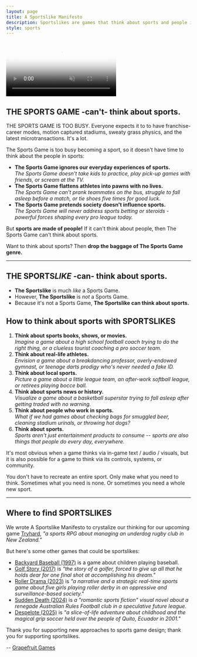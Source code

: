 ```yaml
---
layout: page
title: A Sportslike Manifesto
description: Sportslikes are games that think about sports and people in sports. They're LIKE Sports Games, but they're NOT.
style: sports
---
```


<video id="background-video" autoplay loop muted playsinline disablepictureinpicture poster="sportslike.jpg">
  <source src="sportslike.mp4" type="video/mp4">
</video>

## THE SPORTS GAME -can't- think about sports.

THE SPORTS GAME IS TOO BUSY. Everyone expects it to to have franchise-career modes, motion captured stadiums, sweaty grass physics, and the latest microtransactions. It's a lot.

The Sports Game is too busy becoming a sport, so it doesn't have time to think about the people in sports:

- **The Sports Game ignores our everyday experiences of sports.** <br /> *The Sports Game doesn't take kids to practice, play pick-up games with friends, or scream at the TV.*
- **The Sports Game flattens athletes into pawns with no lives.** <br /> *The Sports Game can't prank teammates on the bus, struggle to fall asleep before a match, or tie shoes five times for good luck.*
- **The Sports Game pretends society doesn't influence sports.** <br /> *The Sports Game will never address sports betting or steroids - powerful forces shaping every pro league today.*

But **sports are made of people!** If it can't think about people, then The Sports Game can't think about sports.

Want to think about sports? Then **drop the baggage of The Sports Game genre.**

***

## THE SPORTS*LIKE* -can- think about sports.

- **The Sportslike** is much *like* a Sports Game.
- However, **The Sportslike** is *not* a Sports Game.
- Because it's not a Sports Game, **The Sportslike can think about sports.**

## How to think about sports with SPORTSLIKES

1. **Think about sports books, shows, or movies.** <br /> *Imagine a game about a high school football coach trying to do the right thing, or a clueless tourist coaching a pro soccer team.*
2. **Think about real-life athletes.** <br /> *Envision a game about a breakdancing professor, overly-endowed gymnast, or teenage darts prodigy who's never needed a fake ID.*
3. **Think about local sports.** <br /> *Picture a game about a little league team, an after-work softball league, or retirees playing bocce ball.*
4. **Think about sports news or history.** <br /> *Visualize a game about a basketball superstar trying to fall asleep after getting traded with no warning.*
5. **Think about people who work in sports.** <br /> *What if we had games about checking bags for smuggled beer, cleaning stadium urinals, or throwing hot dogs?*
6. **Think about sports.** <br /> *Sports aren't just entertainment products to consume -- sports are also things that people do every day, everywhere.*

It's most obvious when a game thinks via in-game text / audio / visuals, but it is also possible for a game to think via its controls, systems, or community.

You don't have to recreate an entire sport. Only make what you need to think. Sometimes what you need is none. Or sometimes you need a whole new sport.

***

## Where to find SPORTSLIKES

We wrote A Sportslike Manifesto to crystalize our thinking for our upcoming game [Tryhard](https://tryhardgame.com), *"a sports RPG about managing an underdog rugby club in New Zealand."*

But here's some other games that could be sportslikes:
- [Backyard Baseball (1997)](https://en.wikipedia.org/wiki/Backyard_Baseball_(video_game)) is a game about children playing baseball.
- [Golf Story (2017)](https://sidebargames.com/golfstory/) is *"the story of a golfer, forced to give up all that he holds dear for one final shot at accomplishing his dream."*
- [Roller Drama (2023)](https://www.open-lab.com/games/rollerdrama/) is *"a narrative and a strategic real-time sports game about five girls playing roller derby in an oppressive and surveillance-based society."*
- [Sudden Death (2024)](https://dominoclub.itch.io/sudden-death) is *a "romantic sports fiction" visual novel about a renegade Australian Rules Football club in a speculative future league.*
- [Despelote (2025)](https://despelote.game) is *"a slice-of-life adventure about childhood and the magical grip soccer held over the people of Quito, Ecuador in 2001."*

Thank you for supporting new approaches to sports game design; thank you for supporting sportslikes.

-- [Grapefruit Games](https://grapefruitgames.com)

